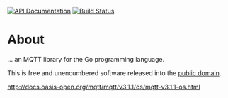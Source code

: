 [![API Documentation](https://godoc.org/github.com/pascaldekloe/mqtt?status.svg)](https://godoc.org/github.com/pascaldekloe/mqtt)
[![Build Status](https://travis-ci.org/pascaldekloe/mqtt.svg?branch=master)](https://travis-ci.org/pascaldekloe/mqtt)

# About

… an MQTT library for the Go programming language.

This is free and unencumbered software released into the
[public domain](https://creativecommons.org/publicdomain/zero/1.0).


http://docs.oasis-open.org/mqtt/mqtt/v3.1.1/os/mqtt-v3.1.1-os.html
